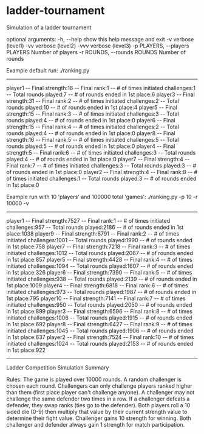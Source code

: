 # ladder-tournament
Simulation of a ladder tournament

optional arguments:
  -h, --help            show this help message and exit
  -v                    verbose (level1)
  -vv                   verbose (level2)
  -vvv                  verbose (level3)
  -p PLAYERS, --players PLAYERS
                        Number of players
  -r ROUNDS, --rounds ROUNDS
                        Number of rounds

Example default run: 
./ranking.py

******************************************************************

player1  -- Final strength:18  -- Final rank:1  -- # of times initiated challenges:1  -- Total rounds played:7  -- # of rounds ended in 1st place:6
player3  -- Final strength:31  -- Final rank:2  -- # of times initiated challenges:2  -- Total rounds played:10  -- # of rounds ended in 1st place:4
player5  -- Final strength:15  -- Final rank:3  -- # of times initiated challenges:3  -- Total rounds played:4  -- # of rounds ended in 1st place:0
player6  -- Final strength:15  -- Final rank:4  -- # of times initiated challenges:2  -- Total rounds played:4  -- # of rounds ended in 1st place:0
player8  -- Final strength:16  -- Final rank:5  -- # of times initiated challenges:5  -- Total rounds played:5  -- # of rounds ended in 1st place:0
player4  -- Final strength:5  -- Final rank:6  -- # of times initiated challenges:3  -- Total rounds played:4  -- # of rounds ended in 1st place:0
player7  -- Final strength:4  -- Final rank:7  -- # of times initiated challenges:3  -- Total rounds played:3  -- # of rounds ended in 1st place:0
player2  -- Final strength:4  -- Final rank:8  -- # of times initiated challenges:1  -- Total rounds played:3  -- # of rounds ended in 1st place:0


Example run with 10 'players' and 100000 total 'games':
./ranking.py -p 10 -r 10000 -v

******************************************************************

player1  -- Final strength:7527  -- Final rank:1  -- # of times initiated challenges:957  -- Total rounds played:2186  -- # of rounds ended in 1st place:1038
player9  -- Final strength:6791  -- Final rank:2  -- # of times initiated challenges:1001  -- Total rounds played:1990  -- # of rounds ended in 1st place:758
player7  -- Final strength:7218  -- Final rank:3  -- # of times initiated challenges:1012  -- Total rounds played:2067  -- # of rounds ended in 1st place:857
player5  -- Final strength:4428  -- Final rank:4  -- # of times initiated challenges:1094  -- Total rounds played:1607  -- # of rounds ended in 1st place:326
player6  -- Final strength:7390  -- Final rank:5  -- # of times initiated challenges:938  -- Total rounds played:2139  -- # of rounds ended in 1st place:1009
player4  -- Final strength:6818  -- Final rank:6  -- # of times initiated challenges:973  -- Total rounds played:1987  -- # of rounds ended in 1st place:795
player10  -- Final strength:7141  -- Final rank:7  -- # of times initiated challenges:950  -- Total rounds played:2050  -- # of rounds ended in 1st place:899
player3  -- Final strength:6596  -- Final rank:8  -- # of times initiated challenges:1006  -- Total rounds played:1915  -- # of rounds ended in 1st place:692
player8  -- Final strength:6427  -- Final rank:9  -- # of times initiated challenges:1045  -- Total rounds played:1906  -- # of rounds ended in 1st place:637
player2  -- Final strength:7524  -- Final rank:10  -- # of times initiated challenges:1024  -- Total rounds played:2153  -- # of rounds ended in 1st place:922


******************************************************************

Ladder Competition Simulation Summary

Rules:
The game is played over 10000 rounds.
A random challenger is chosen each round.
Challengers can only challenge players ranked higher than them (first place player can't challenge anyone).
A challenger may not challenge the same defender two times in a row.
If a challenger defeats a defender, they swap ranks (ties go to the defender).
Both players roll a 10 sided die (0-9) then multiply that value by their current strength value to determine their fight value.
Challenger gains 10 strength for winning.
Both challenger and defender always gain 1 strength for match participation.


